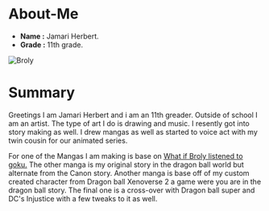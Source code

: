 # About-Me
* **Name :** Jamari Herbert.
* **Grade :** 11th grade.


![Broly](https://vignette.wikia.nocookie.net/dragonball/images/5/50/Broly_post_battle.png/revision/latest?cb=20191008122307)


# Summary
Greetings I am Jamari Herbert and i am an 11th greader. Outside of school I am an artist. The type of art I do is drawing and music.
I resently got into story making as well. I drew mangas as well as started to voice act with my twin cousin for our animated series.

For one of the Mangas I am making is base on [What if Broly listened to goku.](https://www.youtube.com/watch?v=1Qr5oYZGAp4) The other manga is my original story in the dragon ball world but alternate from the Canon story. Another manga is base off of my custom created character from Dragon ball Xenoverse 2 a game were you are in the dragon ball story. The final one is a cross-over with Dragon ball super and DC's Injustice with a few tweaks to it as well.

